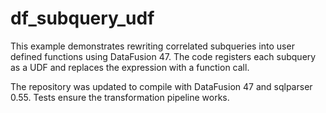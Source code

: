 # df_subquery_udf

This example demonstrates rewriting correlated subqueries into
user defined functions using DataFusion 47.  The code registers each
subquery as a UDF and replaces the expression with a function call.

The repository was updated to compile with DataFusion 47 and
sqlparser 0.55.  Tests ensure the transformation pipeline works.
